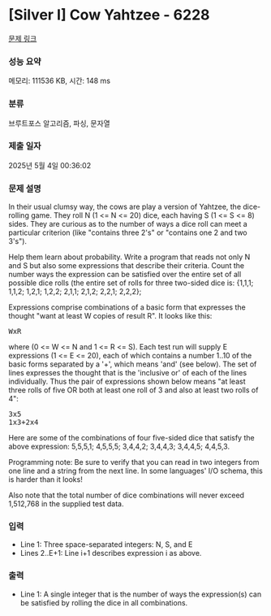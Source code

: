 # [Silver I] Cow Yahtzee - 6228 

[문제 링크](https://www.acmicpc.net/problem/6228) 

### 성능 요약

메모리: 111536 KB, 시간: 148 ms

### 분류

브루트포스 알고리즘, 파싱, 문자열

### 제출 일자

2025년 5월 4일 00:36:02

### 문제 설명

<p>In their usual clumsy way, the cows are play a version of Yahtzee, the dice-rolling game.  They roll N (1 <= N <= 20) dice, each having S (1 <= S <= 8) sides.  They are curious as to the number of ways a dice roll can meet a particular criterion (like "contains three 2's" or "contains one 2 and two 3's").</p>

<p>Help them learn about probability. Write a program that reads not only N and S but also some expressions that describe their criteria. Count the number ways the expression can be satisfied over the entire set of all possible dice rolls (the entire set of rolls for three two-sided dice is: {1,1,1; 1,1,2; 1,2,1; 1,2,2; 2,1,1; 2,1,2; 2,2,1; 2,2,2};</p>

<p>Expressions comprise combinations of a basic form that expresses the thought "want at least W copies of result R". It looks like this:</p>

<pre>WxR</pre>

<p>where (0 <= W <= N and 1 <= R <= S). Each test run will supply E expressions (1 <= E <= 20), each of which contains a number 1..10 of the basic forms separated by a '+', which means 'and' (see below). The set of lines expresses the thought that is the 'inclusive or' of each of the lines individually. Thus the pair of expressions shown below means "at least three rolls of five OR both at least one roll of 3 and also at least two rolls of 4":</p>

<pre>3x5
1x3+2x4</pre>

<p>Here are some of the combinations of four five-sided dice that satisfy the above expression: 5,5,5,1; 4,5,5,5; 3,4,4,2; 3,4,4,3; 3,4,4,5; 4,4,5,3.</p>

<p>Programming note: Be sure to verify that you can read in two integers from one line and a string from the next line. In some languages' I/O schema, this is harder than it looks!</p>

<p>Also note that the total number of dice combinations will never exceed 1,512,768 in the supplied test data.</p>

### 입력 

 <ul>
	<li>Line 1: Three space-separated integers: N, S, and E</li>
	<li>Lines 2..E+1: Line i+1 describes expression i as above.</li>
</ul>

<p> </p>

### 출력 

 <ul>
	<li>Line 1: A single integer that is the number of ways the expression(s) can be satisfied by rolling the dice in all combinations.</li>
</ul>


